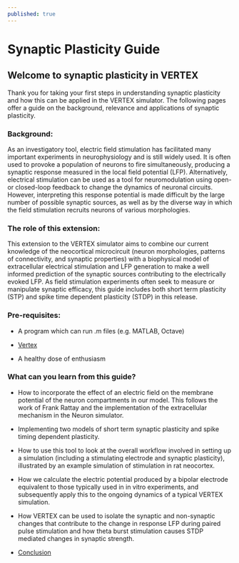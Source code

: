 ```yaml
---
published: true
---
```

# Synaptic Plasticity Guide

## Welcome to synaptic plasticity in VERTEX

Thank you for taking your first steps in understanding synaptic plasticity and how this can be applied in the VERTEX simulator. The following pages offer a guide on the background, relevance and applications of synaptic plasticity. 

### Background:

As an investigatory tool, electric field stimulation has facilitated many important experiments in neurophysiology and is still widely used. It is often used to provoke a population of neurons to fire simultaneously, producing a synaptic response measured in the local field potential (LFP). Alternatively, electrical stimulation can be used as a tool for neuromodulation using open- or closed-loop feedback to change the dynamics of neuronal circuits. However, interpreting this response potential is made difficult by the large number of possible synaptic sources, as well as by the diverse way in which the field stimulation recruits neurons of various morphologies. 

### The role of this extension:

This extension to the VERTEX simulator aims to combine our current knowledge of the neocortical microcircuit (neuron morphologies, patterns of connectivity, and synaptic properties) with a biophysical model of extracellular electrical stimulation and LFP generation to make a well informed prediction of the synaptic sources contributing to the electrically evoked LFP. As field stimulation experiments often seek to measure or manipulate synaptic efficacy, this guide includes both short term plasticity (STP) and spike time dependent plasticity (STDP) in this release. 

### Pre-requisites:

- A program which can run .m files (e.g. MATLAB, Octave)

- [Vertex](https://github.com/haeste/Vertex_2)

- A healthy dose of enthusiasm

### What can you learn from this guide?

- How to incorporate the effect of an electric field on the membrane potential of the neuron compartments in our model. This follows the work of Frank Rattay and the implementation of the extracellular mechanism in the Neuron simulator. 

- Implementing two models of short term synaptic plasticity and spike timing dependent plasticity. 

- How to use this tool to look at the overall workflow involved in setting up a simulation (including a stimulating electrode and synaptic plasticity), illustrated by an example simulation of stimulation in rat neocortex. 

- How we calculate the electric potential produced by a bipolar electrode equivalent to those typically used in in vitro experiments, and subsequently apply this to the ongoing dynamics of a typical VERTEX simulation.

- How VERTEX can be used to isolate the synaptic and non-synaptic changes that contribute to the change in response LFP during paired pulse stimulation and how theta burst stimulation causes STDP mediated changes in synaptic strength.

- [Conclusion](https://ratneuro.github.io/conclusion/)
